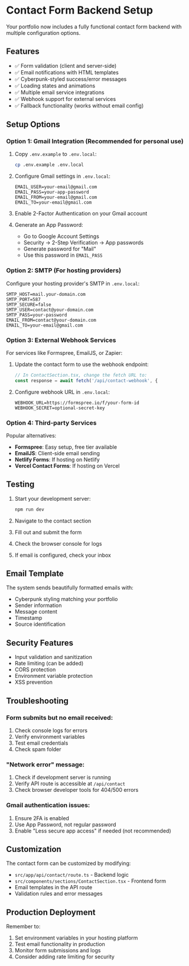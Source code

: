 # Contact Form Backend Setup

Your portfolio now includes a fully functional contact form backend with multiple configuration options.

## Features

- ✅ Form validation (client and server-side)
- ✅ Email notifications with HTML templates
- ✅ Cyberpunk-styled success/error messages
- ✅ Loading states and animations
- ✅ Multiple email service integrations
- ✅ Webhook support for external services
- ✅ Fallback functionality (works without email config)

## Setup Options

### Option 1: Gmail Integration (Recommended for personal use)

1. Copy `.env.example` to `.env.local`:
   ```bash
   cp .env.example .env.local
   ```

2. Configure Gmail settings in `.env.local`:
   ```env
   EMAIL_USER=your-email@gmail.com
   EMAIL_PASS=your-app-password
   EMAIL_FROM=your-email@gmail.com
   EMAIL_TO=your-email@gmail.com
   ```

3. Enable 2-Factor Authentication on your Gmail account

4. Generate an App Password:
   - Go to Google Account Settings
   - Security → 2-Step Verification → App passwords
   - Generate password for "Mail"
   - Use this password in `EMAIL_PASS`

### Option 2: SMTP (For hosting providers)

Configure your hosting provider's SMTP in `.env.local`:
```env
SMTP_HOST=mail.your-domain.com
SMTP_PORT=587
SMTP_SECURE=false
SMTP_USER=contact@your-domain.com
SMTP_PASS=your-password
EMAIL_FROM=contact@your-domain.com
EMAIL_TO=your-email@gmail.com
```

### Option 3: External Webhook Services

For services like Formspree, EmailJS, or Zapier:

1. Update the contact form to use the webhook endpoint:
   ```typescript
   // In ContactSection.tsx, change the fetch URL to:
   const response = await fetch('/api/contact-webhook', {
   ```

2. Configure webhook URL in `.env.local`:
   ```env
   WEBHOOK_URL=https://formspree.io/f/your-form-id
   WEBHOOK_SECRET=optional-secret-key
   ```

### Option 4: Third-party Services

Popular alternatives:
- **Formspree**: Easy setup, free tier available
- **EmailJS**: Client-side email sending
- **Netlify Forms**: If hosting on Netlify
- **Vercel Contact Forms**: If hosting on Vercel

## Testing

1. Start your development server:
   ```bash
   npm run dev
   ```

2. Navigate to the contact section
3. Fill out and submit the form
4. Check the browser console for logs
5. If email is configured, check your inbox

## Email Template

The system sends beautifully formatted emails with:
- Cyberpunk styling matching your portfolio
- Sender information
- Message content
- Timestamp
- Source identification

## Security Features

- Input validation and sanitization
- Rate limiting (can be added)
- CORS protection
- Environment variable protection
- XSS prevention

## Troubleshooting

### Form submits but no email received:
1. Check console logs for errors
2. Verify environment variables
3. Test email credentials
4. Check spam folder

### "Network error" message:
1. Check if development server is running
2. Verify API route is accessible at `/api/contact`
3. Check browser developer tools for 404/500 errors

### Gmail authentication issues:
1. Ensure 2FA is enabled
2. Use App Password, not regular password
3. Enable "Less secure app access" if needed (not recommended)

## Customization

The contact form can be customized by modifying:
- `src/app/api/contact/route.ts` - Backend logic
- `src/components/sections/ContactSection.tsx` - Frontend form
- Email templates in the API route
- Validation rules and error messages

## Production Deployment

Remember to:
1. Set environment variables in your hosting platform
2. Test email functionality in production
3. Monitor form submissions and logs
4. Consider adding rate limiting for security

